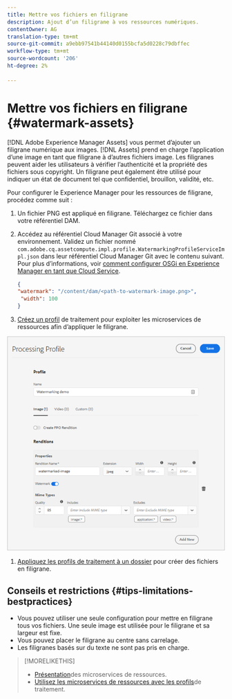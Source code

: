 ```yaml
---
title: Mettre vos fichiers en filigrane
description: Ajout d’un filigrane à vos ressources numériques.
contentOwner: AG
translation-type: tm+mt
source-git-commit: a9ebb97541b44140d0155bcfa5d0228c79dbffec
workflow-type: tm+mt
source-wordcount: '206'
ht-degree: 2%

---
```



# Mettre vos fichiers en filigrane {#watermark-assets}

[!DNL Adobe Experience Manager Assets] vous permet d’ajouter un filigrane numérique aux images. [!DNL Assets] prend en charge l’application d’une image en tant que filigrane à d’autres fichiers image. Les filigranes peuvent aider les utilisateurs à vérifier l’authenticité et la propriété des fichiers sous copyright. Un filigrane peut également être utilisé pour indiquer un état de document tel que confidentiel, brouillon, validité, etc.

Pour configurer le Experience Manager pour les ressources de filigrane, procédez comme suit :

1. Un fichier PNG est appliqué en filigrane. Téléchargez ce fichier dans votre référentiel DAM.

1. Accédez au référentiel Cloud Manager Git associé à votre environnement. Validez un fichier nommé `com.adobe.cq.assetcompute.impl.profile.WatermarkingProfileServiceImpl.json` dans leur référentiel Cloud Manager Git avec le contenu suivant. Pour plus d’informations, voir [comment configurer OSGi en Experience Manager en tant que Cloud Service](/help/implementing/deploying/configuring-osgi.md).

   ```json
   {
   "watermark": "/content/dam/<path-to-watermark-image.png>",
    "width": 100
   }
   ```

1. [Créez un profil](/help/assets/asset-microservices-configure-and-use.md#create-custom-profile) de traitement pour exploiter les microservices de ressources afin d’appliquer le filigrane.

![Profil de traitement des ressources pour créer un filigrane](assets/watermark-processing-profile.png)

1. [Appliquez les profils de traitement à un dossier](/help/assets/asset-microservices-configure-and-use.md#use-profiles) pour créer des fichiers en filigrane.

## Conseils et restrictions {#tips-limitations-bestpractices}

* Vous pouvez utiliser une seule configuration pour mettre en filigrane tous vos fichiers. Une seule image est utilisée pour le filigrane et sa largeur est fixe.
* Vous pouvez placer le filigrane au centre sans carrelage.
* Les filigranes basés sur du texte ne sont pas pris en charge.

>[!MORELIKETHIS]
>
>* [Présentation](/help/assets/asset-microservices-overview.md)des microservices de ressources.
>* [Utilisez les microservices de ressources avec les profils](/help/assets/asset-microservices-configure-and-use.md)de traitement.

